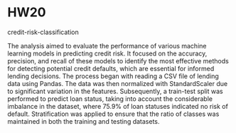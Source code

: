 # HW20
credit-risk-classification

The analysis aimed to evaluate the performance of various machine learning models in predicting credit risk. It focused on the accuracy, precision, and recall of these models to identify the most effective methods for detecting potential credit defaults, which are essential for informed lending decisions. The process began with reading a CSV file of lending data using Pandas. The data was then normalized with StandardScaler due to significant variation in the features. Subsequently, a train-test split was performed to predict loan status, taking into account the considerable imbalance in the dataset, where 75.9% of loan statuses indicated no risk of default. Stratification was applied to ensure that the ratio of classes was maintained in both the training and testing datasets.
